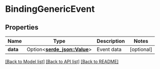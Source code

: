 # BindingGenericEvent

## Properties

Name | Type | Description | Notes
------------ | ------------- | ------------- | -------------
**data** | Option<[**serde_json::Value**](.md)> | Event data | [optional]

[[Back to Model list]](../README.md#documentation-for-models) [[Back to API list]](../README.md#documentation-for-api-endpoints) [[Back to README]](../README.md)


